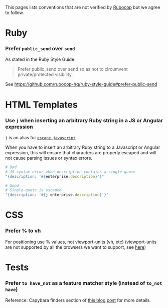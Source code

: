 This pages lists conventions that are not verified by [Rubocop](http://batsov.com/rubocop/) but we agree to follow.

# Ruby

### Prefer `public_send` over `send`

As stated in the Ruby Style Guide:

> Prefer public_send over send so as not to circumvent private/protected visibility.

See https://github.com/rubocop-hq/ruby-style-guide#prefer-public-send

# HTML Templates

### Use `j` when inserting an arbitrary Ruby string in a JS or Angular expression

`j` is an alias for [`escape_javascript`](https://api.rubyonrails.org/classes/ActionView/Helpers/JavaScriptHelper.html#method-i-escape_javascript).

When you have to insert an arbitrary Ruby string to a Javascript or Angular expression, this will ensure that characters are properly escaped and will not cause parsing issues or syntax errors.

```ruby
# Bad
# JS syntax error when description contains a single-quote
"{description: '#{enterprise.description}'}"

# Good
# Single-quote is escaped
"{description: '#{j enterprise.description}'}"
```

# CSS

### Prefer % to vh
For positioning use % values, not viewport-units (vh, etc) (viewport-units are not supported by all the browsers we want to support, see [here](https://caniuse.com/#feat=viewport-units))

# Tests

### Prefer `to have_not` as a feature matcher style (instead of `to_not have`)
Reference: Capybara finders section of [this blog post](https://blog.codeship.com/faster-rails-tests/) for more details.
